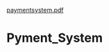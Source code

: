 [paymentsystem.pdf](https://github.com/khuludAlyoubi/Pyment_System/files/7072519/paymentsystem.pdf)
# Pyment_System
